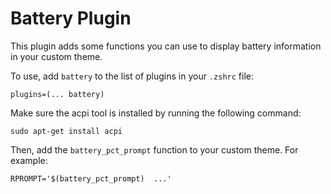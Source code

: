 # Battery Plugin

This plugin adds some functions you can use to display battery information in your custom theme.

To use, add `battery` to the list of plugins in your `.zshrc` file:

`plugins=(... battery)`

Make sure the acpi tool is installed by running the following command:
```
sudo apt-get install acpi
```

Then, add the `battery_pct_prompt` function to your custom theme. For example:

```
RPROMPT='$(battery_pct_prompt)  ...'
```
